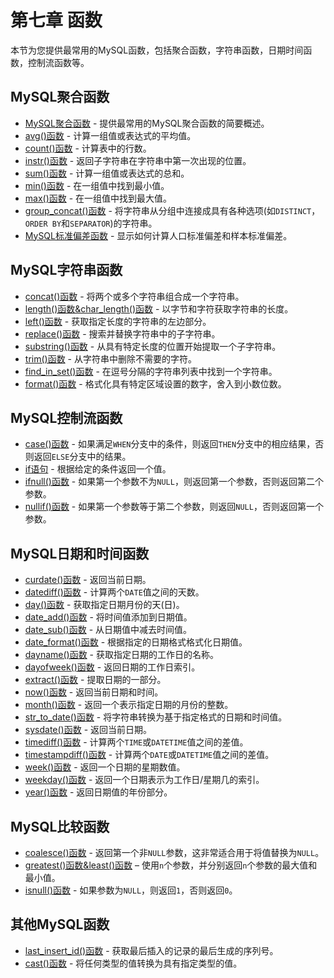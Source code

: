 # 第七章 函数

本节为您提供最常用的MySQL函数，包括聚合函数，字符串函数，日期时间函数，控制流函数等。

## MySQL聚合函数

- [MySQL聚合函数](http://www.yiibai.com/mysql/aggregate-functions.html) - 提供最常用的MySQL聚合函数的简要概述。
- [avg()函数](http://www.yiibai.com/mysql/avg.html) - 计算一组值或表达式的平均值。
- [count()函数](http://www.yiibai.com/mysql/count.html) - 计算表中的行数。
- [instr()函数](http://www.yiibai.com/mysql/instr.html) - 返回子字符串在字符串中第一次出现的位置。
- [sum()函数](http://www.yiibai.com/mysql/sum.html) - 计算一组值或表达式的总和。
- [min()函数](http://www.yiibai.com/mysql/min.html) - 在一组值中找到最小值。
- [max()函数](http://www.yiibai.com/mysql/max-function.html) - 在一组值中找到最大值。
- [group_concat()函数](http://www.yiibai.com/mysql/group_concat.html) - 将字符串从分组中连接成具有各种选项(如`DISTINCT`，`ORDER BY`和`SEPARATOR`)的字符串。
- [MySQL标准偏差函数](http://www.yiibai.com/mysql/standard-deviation.html) - 显示如何计算人口标准偏差和样本标准偏差。

## MySQL字符串函数

- [concat()函数](http://www.yiibai.com/mysql/sql-concat-in-mysql.html) - 将两个或多个字符串组合成一个字符串。
- [length()函数&char_length()函数](http://www.yiibai.com/mysql/string-length.html) - 以字节和字符获取字符串的长度。
- [left()函数](http://www.yiibai.com/mysql/left-function.html) - 获取指定长度的字符串的左边部分。
- [replace()函数](http://www.yiibai.com/mysql/string-replace-function.html) - 搜索并替换字符串中的子字符串。
- [substring()函数](http://www.yiibai.com/mysql/substring.html) - 从具有特定长度的位置开始提取一个子字符串。
- [trim()函数](http://www.yiibai.com/mysql/trim.html) - 从字符串中删除不需要的字符。
- [find_in_set()函数](http://www.yiibai.com/mysql/find_in_set.html) - 在逗号分隔的字符串列表中找到一个字符串。
- [format()函数](http://www.yiibai.com/mysql/format-function.html) - 格式化具有特定区域设置的数字，舍入到小数位数。

## MySQL控制流函数

- [case()函数](http://www.yiibai.com/mysql/case-function.html) - 如果满足`WHEN`分支中的条件，则返回`THEN`分支中的相应结果，否则返回`ELSE`分支中的结果。
- [if语句](http://www.yiibai.com/mysql/if-statement.html) - 根据给定的条件返回一个值。
- [ifnull()函数](http://www.yiibai.com/mysql/ifnull.html) - 如果第一个参数不为`NULL`，则返回第一个参数，否则返回第二个参数。
- [nullif()函数](http://www.yiibai.com/mysql/nullif.html) - 如果第一个参数等于第二个参数，则返回`NULL`，否则返回第一个参数。

## MySQL日期和时间函数

- [curdate()函数](http://www.yiibai.com/mysql/curdate.html) - 返回当前日期。
- [datediff()函数](http://www.yiibai.com/mysql/datediff.html) - 计算两个`DATE`值之间的天数。
- [day()函数](http://www.yiibai.com/mysql/day.html) - 获取指定日期月份的天(日)。
- [date_add()函数](http://www.yiibai.com/mysql/date_add.html) - 将时间值添加到日期值。
- [date_sub()函数](http://www.yiibai.com/mysql/date_sub.html) - 从日期值中减去时间值。
- [date_format()函数](http://www.yiibai.com/mysql/date_format.html) - 根据指定的日期格式格式化日期值。
- [dayname()函数](http://www.yiibai.com/mysql/dayname.html) - 获取指定日期的工作日的名称。
- [dayofweek()函数](http://www.yiibai.com/mysql/dayofweek.html) - 返回日期的工作日索引。
- [extract()函数](http://www.yiibai.com/mysql/extract.html) - 提取日期的一部分。
- [now()函数](http://www.yiibai.com/mysql/now.html) - 返回当前日期和时间。
- [month()函数](http://www.yiibai.com/mysql/month.html) - 返回一个表示指定日期的月份的整数。
- [str_to_date()函数](http://www.yiibai.com/mysql/str_to_date.html) - 将字符串转换为基于指定格式的日期和时间值。
- [sysdate()函数](http://www.yiibai.com/mysql/sysdate.html) - 返回当前日期。
- [timediff()函数](http://www.yiibai.com/mysql/timediff.html) - 计算两个`TIME`或`DATETIME`值之间的差值。
- [timestampdiff()函数](http://www.yiibai.com/mysql/timestampdiff.html) - 计算两个`DATE`或`DATETIME`值之间的差值。
- [week()函数](http://www.yiibai.com/mysql/week.html) - 返回一个日期的星期数值。
- [weekday()函数](http://www.yiibai.com/mysql/weekday.html) - 返回一个日期表示为工作日/星期几的索引。
- [year()函数](http://www.yiibai.com/mysql/year.html) - 返回日期值的年份部分。

## MySQL比较函数

- [coalesce()函数](http://www.yiibai.com/mysql/coalesce.html) - 返回第一个非`NULL`参数，这非常适合用于将值替换为`NULL`。
- [greatest()函数&least()函数](http://www.yiibai.com/mysql/greatest-least.html) – 使用`n`个参数，并分别返回`n`个参数的最大值和最小值。
- [isnull()函数](http://www.yiibai.com/mysql/isnull-function.html) - 如果参数为`NULL`，则返回`1`，否则返回`0`。

## 其他MySQL函数

- [last_insert_id()函数](http://www.yiibai.com/mysql/last_insert_id.html) - 获取最后插入的记录的最后生成的序列号。
- [cast()函数](http://www.yiibai.com/mysql/cast.html) - 将任何类型的值转换为具有指定类型的值。